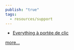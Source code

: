 ```yaml
---
publish: "true"
tags:
  - resources/support
---
```

* [Everything à portée de clic](Everything%20à%20portée%20de%20clic.md)




[more...](More.md)


